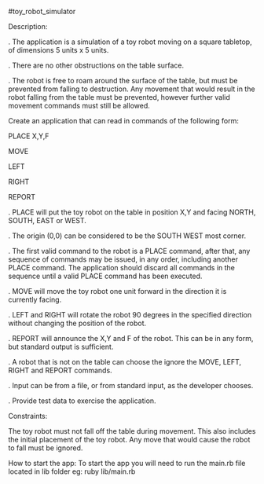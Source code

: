 #toy_robot_simulator

Description:

. The application is a simulation of a toy robot moving on a square tabletop, of dimensions 5 units x 5 units.

. There are no other obstructions on the table surface.

. The robot is free to roam around the surface of the table, but must be prevented from falling to destruction. Any movement that would result in the robot falling from the table must be prevented, however further valid movement commands must still be allowed.

Create an application that can read in commands of the following form:

PLACE X,Y,F

MOVE

LEFT

RIGHT

REPORT



. PLACE will put the toy robot on the table in position X,Y and facing NORTH, SOUTH, EAST or WEST.

. The origin (0,0) can be considered to be the SOUTH WEST most corner.

. The first valid command to the robot is a PLACE command, after that, any sequence of commands may be issued, in any order, including another PLACE command. The application should discard all commands in the sequence until a valid PLACE command has been executed.

. MOVE will move the toy robot one unit forward in the direction it is currently facing.

. LEFT and RIGHT will rotate the robot 90 degrees in the specified direction without changing the position of the robot.

. REPORT will announce the X,Y and F of the robot. This can be in any form, but standard output is sufficient.

. A robot that is not on the table can choose the ignore the MOVE, LEFT, RIGHT and REPORT commands.

. Input can be from a file, or from standard input, as the developer chooses.

. Provide test data to exercise the application.



Constraints:

The toy robot must not fall off the table during movement. This also includes the initial placement of the toy robot. Any move that would cause the robot to fall must be ignored.

How to start the app:
To start the app you will need to run the main.rb file located in lib folder
eg: ruby lib/main.rb

